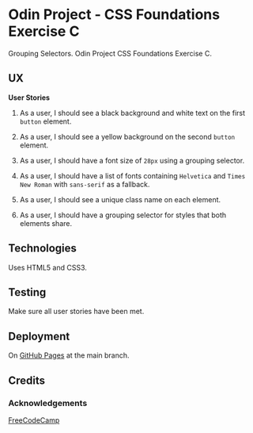 # Odin Project - CSS Foundations Exercise C

Grouping Selectors.  Odin Project CSS Foundations Exercise C.

## UX

**User Stories**

1.  As a user, I should see a black background and white text on the first `button` element.

2.  As a user, I should see a yellow background on the second `button` element.

3.  As a user, I should have a font size of `28px` using a grouping selector.

4.  As a user, I should have a list of fonts containing `Helvetica` and `Times New Roman` with `sans-serif` as a fallback.

5.  As a user, I should see a unique class name on each element.

6.  As a user, I should have a grouping selector for styles that both elements share.

## Technologies

Uses HTML5 and CSS3.

## Testing

Make sure all user stories have been met.

## Deployment

On [GitHub Pages](https://derektypist.github.io/odin-p-css-foundations-c/) at the main branch.

## Credits

### Acknowledgements

[FreeCodeCamp](https://www.freecodecamp.org)
